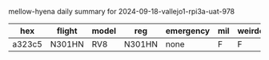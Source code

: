 mellow-hyena daily summary for 2024-09-18-vallejo1-rpi3a-uat-978

|hex|flight|model|reg|emergency|mil|weirdo|
|--|--|--|--|--|--|--|
|a323c5|N301HN|RV8|N301HN|none|F|F|
